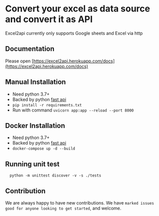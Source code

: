# Convert your excel as data source and convert it as API

Excel2api currently only supports Google sheets and Excel via http

Documentation
-----------
Please open [https://excel2api.herokuapp.com/docs](https://excel2api.herokuapp.com/docs)

Manual Installation
------------
* Need python 3.7+
* Backed by python [fast api](https://github.com/tiangolo/fastapi)
* `pip install -r requirements.txt`
* Run with command `uvicorn app:app --reload --port 8000`

Docker Installation
------------
* Need python 3.7+
* Backed by python [fast api](https://github.com/tiangolo/fastapi)
* `docker-compose up -d --build`

Running unit test
------------
```shell script
  python -m unittest discover -v -s ./tests
```


Contribution
------------
We are always happy to have new contributions. 
We have `marked issues good for anyone looking to get started`, and welcome.